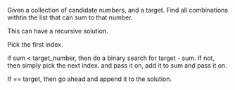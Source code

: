 Given a collection of candidate numbers, and a target. Find all combinations withtin the list that can sum to that number. 

This can have a recursive solution. 

Pick the first index. 

if sum < target_number, then do a binary search for target - sum. If not, then simply pick the next index. and pass it on, add it to sum and pass it on. 

If == target, then go ahead and append it to the solution. 